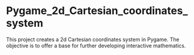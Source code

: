 # Pygame_2d_Cartesian_coordinates_system
This project creates a 2d Cartesian coordinates system in Pygame. The objective is to offer a base for further developing interactive mathematics. 
